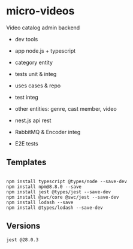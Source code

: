 # micro-videos
Video catalog admin backend

- dev tools
- app node.js + typescript
- category entity
- tests unit & integ
- uses cases & repo
- test integ

- other entities: genre, cast member, video

- nest.js api rest
- RabbitMQ & Encoder integ
- E2E tests

## Templates


```

npm install typescript @types/node --save-dev
npm install npm@8.8.0 --save
npm install jest @types/jest --save-dev
npm install @swc/core @swc/jest --save-dev
npm install lodash --save 
npm install @types/lodash --save-dev

```

## Versions

```
jest @28.0.3

```
